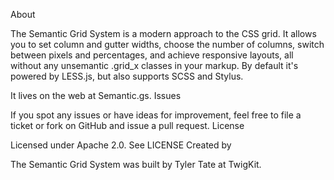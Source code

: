 About

The Semantic Grid System is a modern approach to the CSS grid. It allows you to set column and gutter widths, choose the number of columns, switch between pixels and percentages, and achieve responsive layouts, all without any unsemantic .grid_x classes in your markup. By default it's powered by LESS.js, but also supports SCSS and Stylus.

It lives on the web at Semantic.gs.
Issues

If you spot any issues or have ideas for improvement, feel free to file a ticket or fork on GitHub and issue a pull request.
License

Licensed under Apache 2.0. See LICENSE
Created by

The Semantic Grid System was built by Tyler Tate at TwigKit.
